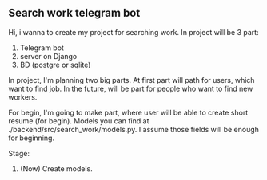 ## Search work telegram bot

Hi, i wanna to create my project for searching work.
In project will be 3 part:
1) Telegram bot
2) server on Django
3) BD (postgre or sqlite)

In project, I'm planning two big parts. At first part will path for users, which want to
find job. In the future, will be part for people who want to find new workers.

For begin, I'm going to make part, where user will be able to create short resume (for begin).
Models you can find at ./backend/src/search_work/models.py. 
I assume those fields will be enough for beginning.

Stage:
1) (Now) Create models.